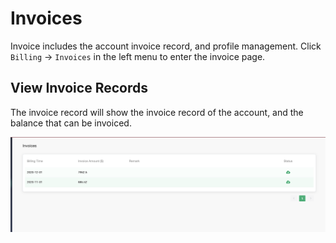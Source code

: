 # Invoices

Invoice includes the account invoice record, and profile management. Click `Billing` -> `Invoices` in the left menu to enter the invoice page.

## View Invoice Records

The invoice record will show the invoice record of the account, and the balance that can be invoiced.

![invoices](./_assets/invoices.png)


